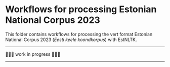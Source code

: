 # Workflows for processing Estonian National Corpus 2023

This folder contains workflows for processing the vert format Estonian National Corpus 2023 (_Eesti keele koondkorpus_) with EstNLTK. 

---

🚧🚧🚧 work in progress 🚧🚧🚧

--- 